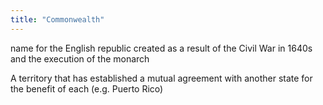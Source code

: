```yaml
---
title: "Commonwealth"
---
```

name for the English republic created as a result of the Civil War in 1640s and the execution of the monarch

A territory that has established a mutual agreement with another state for the benefit of each (e.g. Puerto Rico)

